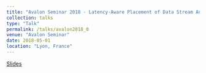 ```yaml
---
title: "Avalon Seminar 2018 - Latency-Aware Placement of Data Stream Analytics on Edge Computing"
collection: talks
type: "Talk"
permalink: /talks/avalon2018_0
venue: "Avalon Seminar"
date: 2018-05-01
location: "Lyon, France"
---
```

[Slides](http://aveith.github.io/files/avalon2018_0-pres.pdf)

